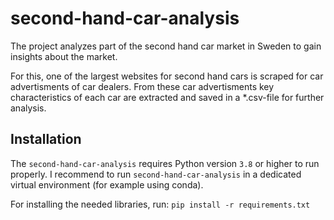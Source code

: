 # second-hand-car-analysis

The project analyzes part of the second hand car market in Sweden to gain insights about the market.

For this, one of the largest websites for second hand cars is scraped for car advertisments of car dealers. From these car advertisments key characteristics of each car are extracted and saved in a *.csv-file for further analysis.


## Installation

The `second-hand-car-analysis` requires Python version `3.8` or higher to run properly. I recommend to run `second-hand-car-analysis` in a dedicated virtual environment (for example using conda).

For installing the needed libraries, run:
`pip install -r requirements.txt`
